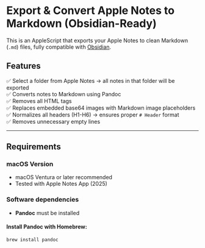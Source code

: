 # Export & Convert Apple Notes to Markdown (Obsidian-Ready)
This is an AppleScript that exports your Apple Notes to clean Markdown (`.md`) files, fully compatible with [Obsidian](https://obsidian.md/).

## Features
✅ Select a folder from Apple Notes → all notes in that folder will be exported  
✅ Converts notes to Markdown using Pandoc  
✅ Removes all HTML tags  
✅ Replaces embedded base64 images with Markdown image placeholders  
✅ Normalizes all headers (H1-H6) → ensures proper `# Header` format  
✅ Removes unnecessary empty lines  

---

## Requirements
### macOS Version
- macOS Ventura or later recommended
- Tested with Apple Notes App (2025)

### Software dependencies
- **Pandoc** must be installed  

#### Install Pandoc with Homebrew:
```bash
brew install pandoc
